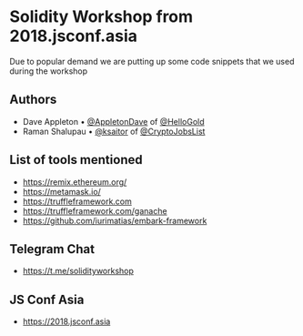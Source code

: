 # Solidity Workshop from 2018.jsconf.asia

Due to popular demand we are putting up some code snippets that we used during the workshop

## Authors
- Dave Appleton • [@AppletonDave](https://twitter.com/appletondave) of [@HelloGold](https://twitter.com/FoundationHG)
- Raman Shalupau • [@ksaitor](https://twitter.com/ksaitor) of [@CryptoJobsList](https://twitter.com/cryptojobslist)

## List of tools mentioned
- https://remix.ethereum.org/
- https://metamask.io/
- https://truffleframework.com
- https://truffleframework.com/ganache
- https://github.com/iurimatias/embark-framework

## Telegram Chat
- https://t.me/solidityworkshop 

## JS Conf Asia
- https://2018.jsconf.asia

